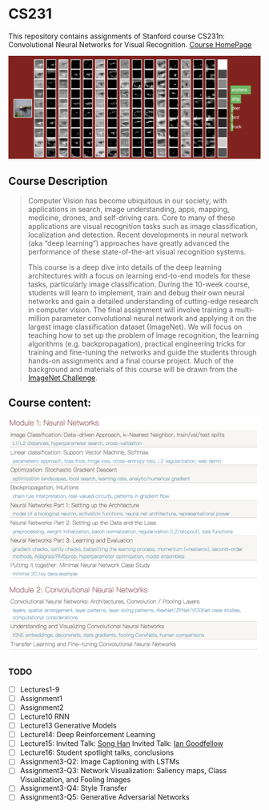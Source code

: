 # CS231
This repository contains assignments of Stanford course CS231n: Convolutional Neural Networks for Visual Recognition. [Course HomePage](http://cs231n.stanford.edu/) 

![homepage](readme_img/homepage.png)

## Course Description

> Computer Vision has become ubiquitous in our society, with applications in search, image understanding, apps, mapping, medicine, drones, and self-driving cars. Core to many of these applications are visual recognition tasks such as image classification, localization and detection. Recent developments in neural network (aka “deep learning”) approaches have greatly advanced the performance of these state-of-the-art visual recognition systems.
>
>  This course is a deep dive into details of the deep learning architectures with a focus on learning end-to-end models for these tasks, particularly image classification. During the 10-week course, students will learn to implement, train and debug their own neural networks and gain a detailed understanding of cutting-edge research in computer vision. The final assignment will involve training a multi-million parameter convolutional neural network and applying it on the largest image classification dataset (ImageNet). We will focus on teaching how to set up the problem of image recognition, the learning algorithms (e.g. backpropagation), practical engineering tricks for training and fine-tuning the networks and guide the students through hands-on assignments and a final course project. Much of the background and materials of this course will be drawn from the [ImageNet Challenge](http://image-net.org/challenges/LSVRC/2014/index).

## Course content:

![course_content](readme_img/course_content.png)

### TODO

- [ ] Lectures1-9
- [ ] Assignment1
- [ ] Assignment2
- [ ] Lecture10 RNN
- [ ] Lecture13 Generative Models 
- [ ] Lecture14: Deep Reinforcement Learning  
- [ ] Lecture15: Invited Talk: [Song Han](https://stanford.edu/~songhan/) Invited Talk: [Ian Goodfellow](http://www.iangoodfellow.com/) 
- [ ] Lecture16: Student spotlight talks, conclusions
- [ ] Assignment3-Q2: Image Captioning with LSTMs 
- [ ] Assignment3-Q3: Network Visualization: Saliency maps, Class Visualization, and Fooling Images
- [ ] Assignment3-Q4: Style Transfer
- [ ] Assignment3-Q5: Generative Adversarial Networks 
